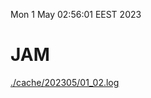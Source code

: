 Mon  1 May 02:56:01 EEST 2023
# JAM
<a href='./cache/202305/01_02.log'>./cache/202305/01_02.log</a>
